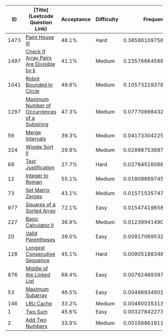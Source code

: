 |ID|[Title](Leetcode Question Link)|Acceptance|Difficulty|Frequency|
|----|-----|----|---|---|
|1473|[Paint House III]( https://leetcode.com/problems/paint-house-iii)|48.1%|Hard|0.3658010975821623|
|1497|[Check If Array Pairs Are Divisible by k]( https://leetcode.com/problems/check-if-array-pairs-are-divisible-by-k)|41.1%|Medium|0.2357666456855048|
|1041|[Robot Bounded In Circle]( https://leetcode.com/problems/robot-bounded-in-circle)|49.6%|Medium|0.10573219378884732|
|1297|[Maximum Number of Occurrences of a Substring]( https://leetcode.com/problems/maximum-number-of-occurrences-of-a-substring)|47.3%|Medium|0.07770898432731625|
|56|[Merge Intervals]( https://leetcode.com/problems/merge-intervals)|39.3%|Medium|0.04173304225331761|
|324|[Wiggle Sort II]( https://leetcode.com/problems/wiggle-sort-ii)|29.9%|Medium|0.02898753687325229|
|68|[Text Justification]( https://leetcode.com/problems/text-justification)|27.7%|Hard|0.0276451606661453|
|12|[Integer to Roman]( https://leetcode.com/problems/integer-to-roman)|55.1%|Medium|0.019096697456456382|
|73|[Set Matrix Zeroes]( https://leetcode.com/problems/set-matrix-zeroes)|43.1%|Medium|0.015715357479628243|
|977|[Squares of a Sorted Array]( https://leetcode.com/problems/squares-of-a-sorted-array)|72.1%|Easy|0.015474196582597383|
|227|[Basic Calculator II]( https://leetcode.com/problems/basic-calculator-ii)|36.9%|Medium|0.01239941490503826|
|20|[Valid Parentheses]( https://leetcode.com/problems/valid-parentheses)|39.0%|Easy|0.009170695326061695|
|128|[Longest Consecutive Sequence]( https://leetcode.com/problems/longest-consecutive-sequence)|45.1%|Hard|0.009051883485315484|
|876|[Middle of the Linked List]( https://leetcode.com/problems/middle-of-the-linked-list)|68.4%|Easy|0.007624893975696915|
|53|[Maximum Subarray]( https://leetcode.com/problems/maximum-subarray)|46.5%|Easy|0.004869349014182134|
|146|[LRU Cache]( https://leetcode.com/problems/lru-cache)|33.2%|Medium|0.004600353139061353|
|1|[Two Sum]( https://leetcode.com/problems/two-sum)|45.6%|Easy|0.003278422738041615|
|2|[Add Two Numbers]( https://leetcode.com/problems/add-two-numbers)|33.9%|Medium|0.0016886191111440908|
